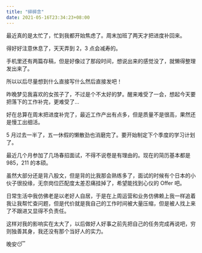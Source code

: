 ```yaml
---
title: "碎碎念"
date: 2021-05-16T23:34:23+08:00
---
```


最近真的是太忙了，忙到我都开始焦虑了。周末加班了两天才把进度补回来。

得好好注意休息了，天天弄到 2，3 点会减寿的。

手机里还有两篇存稿，但是好像过了那段时间，想说出来的感觉没了，就懒得整理发出来了。

所以以后尽量想到什么直接写什么然后直接发吧！

昨晚梦见我喜欢的女孩子了，不过是个不太好的梦。醒来难受了一会，想起今天要把落下的工作补完，更难受了...

好在总算在周末把进度补完了，最近工作产出有点多，但是质量不是很高，果然还是慢工出细活。

5 月过去一半了，五一休假的懒散劲也消磨完了。要开始制定下个季度的学习计划了。

最近几个月参加了几场春招面试，不得不说卷是有理由的。现在的简历基本都是 985，211 的本硕。

虽然大部分还是背八股文，但是背的比我那会熟练多了，面试的时候有个日本的小伙子很投缘，无奈岗位匹配度太差忍痛挂掉了，希望能找到心仪的 Offer 吧。

日常生活中我仿佛老是以老好人自居，于是在上周运营和业务仿佛赖上我一样追着我让我帮忙查问题，但是代价就是我自己的工作时间被大量压缩，但是被人找上来了不跟进又显得不负责任。

这样对我的影响实在太大了，以后做好人好事之前先把自己的任务完成再说吧，穷则独善其身，我还没有那个当好人的实力。

晚安😴
